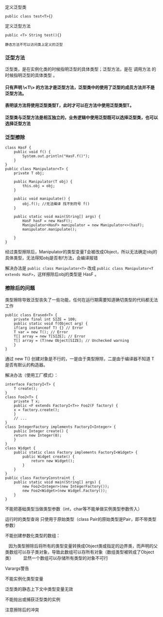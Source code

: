 定义泛型类
```
public class test<T>{}
```
定义泛型方法
```
public <T> String test(){}

静态方法不可以访问类上定义的泛型 

```

### 泛型方法

泛型类，是在实例化类的时候指明泛型的具体类型；泛型方法，是在 调用方法 的时候指明泛型的具体类型 。

####  只有声明 \\<T\\> 的方法才是泛型方法，泛型类中的使用了泛型的成员方法并不是泛型方法。

#### <T>表明该方法将使用泛型类型T，此时才可以在方法中使用泛型类型T。

#### 泛型类与泛型方法是相互独立的，业务逻辑中使用泛型既可以选择泛型类，也可以选择泛型方法


### 泛型擦除

```
class HasF {
    public void f() {
        System.out.println("HasF.f()");
    }
}
public class Manipulator<T> {
    private T obj;

    public Manipulator(T obj) {
        this.obj = obj;
    }

    public void manipulate() {
        obj.f(); //无法编译 找不到符号 f()
    }

    public static void main(String[] args) {
        HasF hasF = new HasF();
        Manipulator<HasF> manipulator = new Manipulator<>(hasF);
        manipulator.manipulate();

    }
}
```
经过类型擦除后，Manipulator的类型变量T会被改成Object，所以无法确定obj的具体类型，无法得知obj是否有f方法，会编译报错

解决办法是 ```public class Manipulator<T>``` 改成 ```public class Manipulator<T extends HasF>```，这样擦除后obj的类型是 HasF 。

### 擦除后的问题

类型擦除导致泛型丧失了一些功能，任何在运行期需要知道确切类型的代码都无法工作

```
public class Erased<T> {
    private final int SIZE = 100;
    public static void f(Object arg) {
    if(arg instanceof T) {} // Error
    T var = new T(); // Error
    T[] array = new T[SIZE]; // Error
    T[] array = (T)new Object[SIZE]; // Unchecked warning
    }
}
```
通过 new T() 创建对象是不行的，一是由于类型擦除，二是由于编译器不知道 T 是否有默认的构造器。

解决办法（使用工厂模式）：
```
interface FactoryI<T> {
    T create();
}
class Foo2<T> {
    private T x;
    public <F extends FactoryI<T>> Foo2(F factory) {
    x = factory.create();
    }
    // ...
}
class IntegerFactory implements FactoryI<Integer> {
    public Integer create() {
    return new Integer(0);
    }
}
class Widget {
    public static class Factory implements FactoryI<Widget> {
        public Widget create() {
            return new Widget();
        }
    }
}
public class FactoryConstraint {
    public static void main(String[] args) {
        new Foo2<Integer>(new IntegerFactory());
        new Foo2<Widget>(new Widget.Factory());
    }
}
```
不能把基础类型当做类型参数（int，char等不能单做实例类型参数传入）

运行时的类型查询 只使用于原始类型（class Pair<String>的原始类型是Pair，即不带类型参数）
    
不能创建参数化类型的数组：
    
    因为类型擦除后将所有的类型变量转换成Object类或指定的边界类，而声明的父类数组可以存子类对象，导致此数组可以存所有对象（数组类型被转成了Object类）
    
    显然一个数组可以存储所有类型的对象不可行

Varargs警告

不能实例化类型变量

泛型类的静态上下文中类型变量无效

不能抛出或捕获泛型类的实例

注意擦除后的冲突



